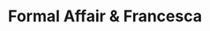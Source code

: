 ---
title: "Formal Affair & Francesca"
url: /birmingham/formal-affair-and-francesca/
shop: clothes
---